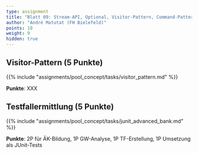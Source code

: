 ```yaml
---
type: assignment
title: "Blatt 09: Stream-API, Optional, Visitor-Pattern, Command-Pattern"
author: "André Matutat (FH Bielefeld)"
points: 10
weight: 9
hidden: true
---
```



## Visitor-Pattern (5 Punkte)

{{% include "assignments/pool_concept/tasks/visitor_pattern.md" %}}

**Punkte**: XXX


## Testfallermittlung (5 Punkte)

{{% include "assignments/pool_concept/tasks/junit_advanced_bank.md" %}}

**Punkte**: 2P für ÄK-Bildung, 1P GW-Analyse, 1P TF-Erstellung, 1P Umsetzung als JUnit-Tests
